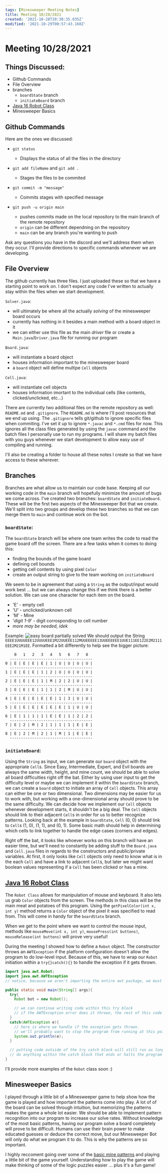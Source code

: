 ```yaml
---
tags: [Minesweeper Meeting Notes]
title: Meeting 10/28/2021
created: '2021-10-28T20:30:35.035Z'
modified: '2021-10-29T00:57:43.160Z'
---
```


# Meeting 10/28/2021

## Things Discussed:

- Github Commands
- File Overview
- branches
  - `boardState` branch
  - `initiateBoard` branch
- [Java 16 Robot Class](https://docs.oracle.com/en/java/javase/16/docs/api/java.desktop/java/awt/Robot.html)
- Minesweeper Basics

## Github Commands 

Here are the ones we discussed:
- `git status`
  - Displays the status of all the files in the directory

- `git add fileName` and `git add .`
  - Stages the files to be commited

- `git commit -m "message"`
  - Commits stages with specified message

- `git push -u origin main`
  - pushes commits made on the local repository to the main branch of the remote repository
  - `origin` can be different dependning on the repository
  - `main` can be any branch you're wanting to push

Ask any questions you have in the discord and we'll address them when they occur. I'll provide directions to specific commands whenever we are developing.

## File Overview

The github currently has three files. I just uploaded these so that we have a starting point to work on. I don't expect any code I've written to actually stay within the files when we start development. 

`Solver.java`:
- will ultimately be where all the actually *solving* of the minesweeper board occurs
- currently has nothing in it besides a main method with a board object in it
- we can either use this file as the main *driver* file or create a `Main.java`/`Driver.java` file for running our program

`Board.java`:
- will instantiate a board object
- houses information important to the minesweeper board
- a `board` object will define multipe `Cell` objects

`Cell.java`:
- will instantiate cell objects 
- houses information imortant to the individual cells (like contents, clicked/unclicked, etc...)

There are currently two additional files on the remote repository as well: `README.md` and `.gitignore`. The `README.md` is where I'll post resources that we end up using. The `.gitignore` tells git/github to ignore specific files when commiting. I've set it up to ignore `*.javac` and `*.cmd` files for now. This ignores all the class files generated by using the `javac` command and the batch files I personally use to run my programs. I will share my batch files with you guys whenever we start development to allow easy use of compiling and running.

I'll also be creating a folder to house all these notes I create so that we have access to these wherever.

## Branches

Branches are what allow us to maintain our code base. Keeping all our working code in the `main` branch will hopefully minimize the amount of bugs we come across. I've created two branches: `boardState` and `initiateBoard`. These will be the first two aspects of the Minesweeper Bot that we create. We'll split into two groups and develop these two branches so that we can merge them to `main` and continue work on the bot.

### `boardState`:
The `boardState` branch will be where one team writes the code to read the game board off the screen. 
There are a few tasks when it comes to doing this:
- finding the bounds of the game board
- defining cell bounds
- getting cell contents by using pixel `Color`
- create an output string to give to the team working on `initiateBoard`

We seem to be in agreement that using a `String` as the output/input would work best ... but we can always change this if we think there is a better solution. We can use one character for each item on the board.
- 'E' - empty cell
- 'U' - unclicked/unknown cell
- 'M' - Mine
- '*digit 1-9*' - digit corrosponding to cell number
- *more may be needed, idek*

Example:
![easy board partially solved](https://i.imgur.com/RsaqbiO.png)
We should output the String `EEEE1UUUUEEE12UUUUEEE1M22UUEEE112MUUEEEEE13UUEEEEEE1UUE111EE122E2M2111EEE2M21M1EE`.
Formatted a bit differently to help see the bigger picture:
```
    0   1   2   3   4   5   6   7   8
  -------------------------------------
0 | E | E | E | E | 1 | U | U | U | U |
  -------------------------------------
1 | E | E | E | 1 | 2 | U | U | U | U |
  -------------------------------------
2 | E | E | E | 1 | M | 2 | 2 | U | U |
  -------------------------------------
3 | E | E | E | 1 | 1 | 2 | M | U | U |
  -------------------------------------
4 | E | E | E | E | E | 1 | 3 | U | U |
  -------------------------------------
5 | E | E | E | E | E | E | 1 | U | U |
  -------------------------------------
6 | E | 1 | 1 | 1 | E | E | 1 | 2 | 2 |
  -------------------------------------
7 | E | 2 | M | 2 | 1 | 1 | 1 | E | E |
  -------------------------------------
8 | E | 2 | M | 2 | 1 | M | 1 | E | E |
  -------------------------------------
```

### `initiateBoard`:
Using the `String` as input, we can generate our `board` object with the appropriate `Cell`s. Since Easy, Intermediate, Expert, and Evil boards are always the same width, height, and mine count, we should be able to solve all board difficulties right off the bat. Either by using user input to get the difficulty level or maybe we can implement it within the `boardState` branch, we can create a `board` object to initiate an array of `Cell` objects. This array can either be one or two dimensional. Two dimensions may be easier for us to work with, but working with a one-dimensional array should prove to be the same difficulty. We can decide how we implement our `Cell` objects whenever development starts, it shouldn't be a big deal. The `Cell` objects should link to their adjacent `Cell`s in order for us to better recognize patterns. Looking back at the example in `boardState`, `Cell` (0, 0) should link to `Cell`s (1, 0), (1, 1), and (0, 1). Some basic math should help in determining which cells to link together to handle the edge cases (corners and edges). 

Right off the bat, it looks like whoever works on this branch will have an easier time, but we'll need to constantly be adding stuff to the `Board.java` and `Cell.java` files in regards to the constructors and public/private variables. At first, it only looks like `Cell` objects only need to know what is in the each `Cell` and have a link to adjacent `Cell`s, but later we might want boolean values representing if a `Cell` has been clicked or has a mine.

## [Java 16 Robot Class](https://docs.oracle.com/en/java/javase/16/docs/api/java.desktop/java/awt/Robot.html)

The `Robot Class` allows for manipulation of mouse and keyboard. It also lets us grab `Color` objects from the screen. The methods in this class will be the main meat and potatoes of this program. Using the `getPixelColor(int x, int y)` method returns a `Color` object of the pixel it was specified to read from. This will come in handy for the `boardState` branch.

When we get to the point where we want to control the mouse input, methods like `mouseMove​(int x, int y)`, `mousePress​(int buttons)`, `mouseRelease​(int buttons)` will prove very useful!

During the meeting I showed how to define a `Robot` object. The constructor throws an `AWTException` if the platform configuration doesn't allow the program to do low-level input. Because of this, we have to wrap our `Robot` initiation within a `try{}catch(){}` to handle the exception if it gets thrown.
```java
import java.awt.Robot;
import java.awt.AWTException
// notice, because we aren't importing the entire awt package, we must import the AWTException.

public static void main(String[] args){
  try{
    Robot bot = new Robot();

    // we can continue writing code within this try block
    // if the AWTException error does it thrown, the rest of this code will not run
  }
  catch(AWTException e){
    // here is where we handle if the exception gets thrown.
    // we'll probably want to stop the program from running at this point, but I'll just print the error for this example.
    System.out.println(e);
  }

  // putting code outside of the try catch block will still run as long as we don't 
  // do anything within the catch block that ends or halts the program
}

```
I'll provide more examples of the `Robot` class soon :)

## Minesweeper Basics

I played through a little bit of a Minesweeper game to help show how the game is played and how important the patterns come into play. A lot of of the board can be solved through intuition, but memorizing the patterns makes the game a whole lot easier. We should be able to implement pattern recognition into our program to increase our solve rates. Without knowledge of the most basic patterns, having our program solve a board completely will prove to be difficult. Humans can use their brain power to make educated guesses or deduce the correct move, but our Minesweeper Bot will only do what we program it to do. This is why the patterns are so important.

I highly reccoment going over some of the [basic mine patterns](https://minesweeper.online/help/patterns) and playing a little bit of the game yourself. Understanding how to play the game will make thinking of some of the logic puzzles easier ... plus it's a fun game!
 

